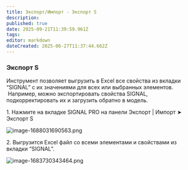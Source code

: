 ```yaml
---
title: Экспорт/Импорт - Экспорт S
description: 
published: true
date: 2025-09-21T11:39:59.961Z
tags: 
editor: markdown
dateCreated: 2025-06-27T11:37:44.662Z
---
```


### **Экспорт S**

Инструмент позволяет выгрузить в Excel все свойства из вкладки “SIGNAL” с их значениями для всех или выбранных элементов.  Например, можно экспортировать свойства SIGNAL, подкорректировать их и загрузить обратно в модель.

1\. Нажмите на вкладке SIGNAL PRO на панели Экспорт | Импорт ➤ Экспорт S

![image-1688031690563.png](https://lh7-rt.googleusercontent.com/docsz/AD_4nXcR7WkC1WIcyRUmEDN6z6aqfFPTuYB6o_5cHe93KLutr16h0kjOooAZBsOWcKNMFVm9jKvSykTSX33eXgzoQp3cfLpXnppWEQkplM7VwXfNOMPg1tiiDoRAHD3ulT0ZrWL5w2imGggz7s1Ruk2K?key=dTJjJFsG32zncwAjgIeraw)

2\. Выгрузится Excel файл со всеми элементами и свойствами из вкладки “SIGNAL”.

![image-1683730343464.png](https://lh7-rt.googleusercontent.com/docsz/AD_4nXcXGc2uEdhZGPqOQQKInf8WDymLjQ-G0R79FzWRA1AwSoOnlT5FJYWg4yAYNwnQlvuBYkhZY3lnK__tY4w0nJl2njqZqQ-wN8dCBq0qL3KyjDMfa2yxM5fK5SIxKq8Up0-V3RGppwQykJCIqYF7?key=dTJjJFsG32zncwAjgIeraw)